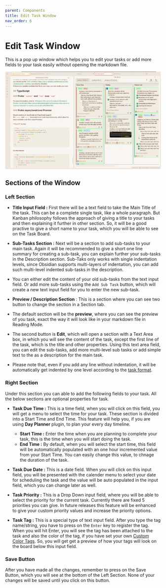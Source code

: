 ```yaml
---
parent: Components
title: Edit Task Window
nav_order: 6
---
```


# Edit Task Window

This is a pop up window which helps you to edit your tasks or add more fields to your task easily without opening the markdown file.

![Edit Task Window](../../assets/EditTaskWindow.gif)

## Sections of the Window

### Left Section

- **Title Input Field :** First there will be a text field to take the Main Title of the task. This can be a complete single task, like a whole paragraph. But Kanban philosophy follows the approach of giving a title to your tasks and then explaining it further in other section. So, it will be a good practive to give a short name to your task, which you will be able to see on the Task Board.

- **Sub-Tasks Section :** Next will be a section to add sub-tasks to your main task. Again it will be recommended to give a short one line summary for creating a sub-task, you can explain further your sub-tasks in the Description section. Sub-Taks only works with single indentation levels, since Obsidian supports multi-layers of indentation, you can add such multi-level indented sub-tasks in the description.
- You can either edit the content of your old sub-tasks from the text input field. Or add more sub-tasks using the `Add Sub Task` button, which will create a new text input field for you to enter the new sub-task.

- **Preview / Description Section** : This is a section where you can see two button to change the section in a Section tab.
- The default section will be the **preview**, where you can see the preview of you task, exact the way it will look like in your markdown file in Reading Mode.
- The second button is **Edit**, which will open a section with a Text Area box, in which you will see the content of the task, except the first line of the task, which is the title and other properties. Using this text area field, you can edit the sub-tasks, add more multi-level sub tasks or add simple text to the as a description for the main task.
- Please note that, even if you add any line without indentation, it will be automatically get indented by one level according to the [task format](./Task_Formats.md).

### Right Section

Under this section you can able to add the following fields to your task. All the below sections are optional properties for task.

- **Task Due Time :** This is a time field, when you will click on this field, you will get a menu to select the time for your task. These section is divided into a Start Time and End Time. This feature will help you, if you are using **Day Planner** plugin, to plan your every day timeline.
  - **Start Time :** Enter the time when you are planning to complete your task, this is the time when you will start doing the task.
  - **End Time :** By default, when you will select the start time, this field will be automatically populated with an one hour incremented value from your Start Time. You can easily change this value, to chnage the duration of the task.

- **Task Due Date :** This is a date field. When you will click on this input field, you will be presented with the calender menu to select your date for scheduling the task and the value will be auto populated in the input field, which you can change later as well.

- **Task Priority :** This is a Drop Down input field, where you will be able to select the priority for the current task. Currently there are fixed 5 priorities you can give. In future releases this feature will be enhanced to give your custom priority values and increase the priority options.

- **Task Tag :** This is a special type of text input field. After you type the tag name/string, you have to press on the `Enter` key to register the tag. When you will hit Enter, you will see the tag has been attached to the task and also the color of the tag, if you have set your own [Custom Color Tags](../How_To/HowToUseGlobalSettings.md#tag-colors). So, you will get get a preview of how your tags will look on the board below this input field.

### Save Button

After you have made all the changes, remember to press on the Save Button, which you will see at the bottom of the Left Section. None of your changes will be saved until you click on this button.
